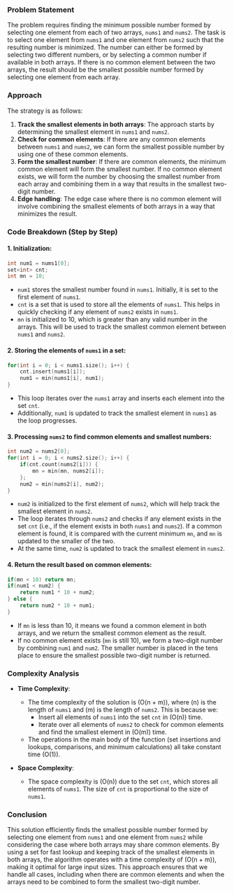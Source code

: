 ### Problem Statement

The problem requires finding the minimum possible number formed by selecting one element from each of two arrays, `nums1` and `nums2`. The task is to select one element from `nums1` and one element from `nums2` such that the resulting number is minimized. The number can either be formed by selecting two different numbers, or by selecting a common number if available in both arrays. If there is no common element between the two arrays, the result should be the smallest possible number formed by selecting one element from each array.

### Approach

The strategy is as follows:
1. **Track the smallest elements in both arrays**: The approach starts by determining the smallest element in `nums1` and `nums2`.
2. **Check for common elements**: If there are any common elements between `nums1` and `nums2`, we can form the smallest possible number by using one of these common elements.
3. **Form the smallest number**: If there are common elements, the minimum common element will form the smallest number. If no common element exists, we will form the number by choosing the smallest number from each array and combining them in a way that results in the smallest two-digit number.
4. **Edge handling**: The edge case where there is no common element will involve combining the smallest elements of both arrays in a way that minimizes the result.

### Code Breakdown (Step by Step)

#### 1. **Initialization**:
   ```cpp
   int num1 = nums1[0];
   set<int> cnt;
   int mn = 10;
   ```
   - `num1` stores the smallest number found in `nums1`. Initially, it is set to the first element of `nums1`.
   - `cnt` is a set that is used to store all the elements of `nums1`. This helps in quickly checking if any element of `nums2` exists in `nums1`.
   - `mn` is initialized to 10, which is greater than any valid number in the arrays. This will be used to track the smallest common element between `nums1` and `nums2`.

#### 2. **Storing the elements of `nums1` in a set**:
   ```cpp
   for(int i = 0; i < nums1.size(); i++) {
       cnt.insert(nums1[i]);
       num1 = min(nums1[i], num1);
   }
   ```
   - This loop iterates over the `nums1` array and inserts each element into the set `cnt`.
   - Additionally, `num1` is updated to track the smallest element in `nums1` as the loop progresses.

#### 3. **Processing `nums2` to find common elements and smallest numbers**:
   ```cpp
   int num2 = nums2[0];
   for(int i = 0; i < nums2.size(); i++) {
       if(cnt.count(nums2[i])) {
           mn = min(mn, nums2[i]);
       };
       num2 = min(nums2[i], num2);
   }
   ```
   - `num2` is initialized to the first element of `nums2`, which will help track the smallest element in `nums2`.
   - The loop iterates through `nums2` and checks if any element exists in the set `cnt` (i.e., if the element exists in both `nums1` and `nums2`). If a common element is found, it is compared with the current minimum `mn`, and `mn` is updated to the smaller of the two.
   - At the same time, `num2` is updated to track the smallest element in `nums2`.

#### 4. **Return the result based on common elements**:
   ```cpp
   if(mn < 10) return mn;
   if(num1 < num2) {
       return num1 * 10 + num2;
   } else {
       return num2 * 10 + num1;            
   }
   ```
   - If `mn` is less than 10, it means we found a common element in both arrays, and we return the smallest common element as the result.
   - If no common element exists (`mn` is still 10), we form a two-digit number by combining `num1` and `num2`. The smaller number is placed in the tens place to ensure the smallest possible two-digit number is returned.

### Complexity Analysis

- **Time Complexity**:
  - The time complexity of the solution is \(O(n + m)\), where \(n\) is the length of `nums1` and \(m\) is the length of `nums2`. This is because we:
    - Insert all elements of `nums1` into the set `cnt` in \(O(n)\) time.
    - Iterate over all elements of `nums2` to check for common elements and find the smallest element in \(O(m)\) time.
  - The operations in the main body of the function (set insertions and lookups, comparisons, and minimum calculations) all take constant time \(O(1)\).

- **Space Complexity**:
  - The space complexity is \(O(n)\) due to the set `cnt`, which stores all elements of `nums1`. The size of `cnt` is proportional to the size of `nums1`.

### Conclusion

This solution efficiently finds the smallest possible number formed by selecting one element from `nums1` and one element from `nums2` while considering the case where both arrays may share common elements. By using a set for fast lookup and keeping track of the smallest elements in both arrays, the algorithm operates with a time complexity of \(O(n + m)\), making it optimal for large input sizes. This approach ensures that we handle all cases, including when there are common elements and when the arrays need to be combined to form the smallest two-digit number.